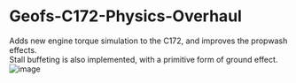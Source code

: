 # Geofs-C172-Physics-Overhaul
Adds new engine torque simulation to the C172, and improves the propwash effects.<br>
Stall buffeting is also implemented, with a primitive form of ground effect.
![image](https://user-images.githubusercontent.com/79466778/166725591-45e68e63-7204-4842-8090-6c0084c194bd.png)
